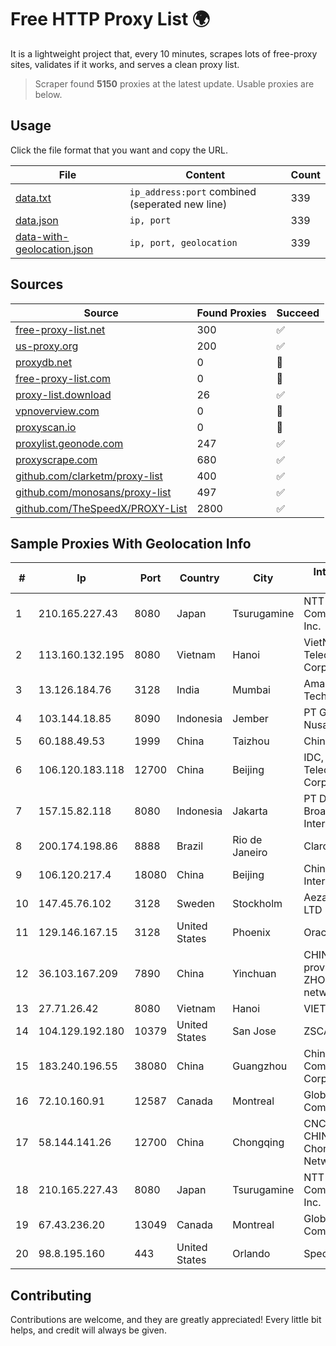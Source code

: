 
# Free HTTP Proxy List 🌍

It is a lightweight project that, every 10 minutes, scrapes lots of free-proxy sites, validates if it works, and serves a clean proxy list.


> Scraper found **5150** proxies at the latest update. Usable proxies are below.

## Usage

Click the file format that you want and copy the URL.


|File|Content|Count|
|----|-------|-----|
|[data.txt](https://raw.githubusercontent.com/themiralay/Proxy-List-World/master/data.txt)|`ip_address:port` combined (seperated new line)|339|
|[data.json](https://raw.githubusercontent.com/themiralay/Proxy-List-World/master/data.json)|`ip, port`|339|
|[data-with-geolocation.json](https://raw.githubusercontent.com/themiralay/Proxy-List-World/master/data-with-geolocation.json)|`ip, port, geolocation`|339|

## Sources

|Source|Found Proxies|Succeed|
|------|-------------|-------|
|[free-proxy-list.net](https://free-proxy-list.net)|300|✅|
|[us-proxy.org](https://www.us-proxy.org)|200|✅|
|[proxydb.net](http://proxydb.net)|0|🚫|
|[free-proxy-list.com](https://free-proxy-list.com/?page=&port=&type%5B%5D=http&type%5B%5D=https&up_time=0&search=Search)|0|🚫|
|[proxy-list.download](https://www.proxy-list.download/HTTP)|26|✅|
|[vpnoverview.com](https://vpnoverview.com/privacy/anonymous-browsing/free-proxy-servers)|0|🚫|
|[proxyscan.io](https://www.proxyscan.io)|0|🚫|
|[proxylist.geonode.com](https://proxylist.geonode.com/api/proxy-list?limit=300&page=1&sort_by=lastChecked&sort_type=desc&protocols=http,https)|247|✅|
|[proxyscrape.com](https://api.proxyscrape.com/v2/?request=displayproxies&protocol=http&timeout=10000&country=all&ssl=all&anonymity=all)|680|✅|
|[github.com/clarketm/proxy-list](https://raw.githubusercontent.com/clarketm/proxy-list/master/proxy-list-raw.txt)|400|✅|
|[github.com/monosans/proxy-list](https://raw.githubusercontent.com/monosans/proxy-list/main/proxies/http.txt)|497|✅|
|[github.com/TheSpeedX/PROXY-List](https://raw.githubusercontent.com/TheSpeedX/PROXY-List/master/http.txt)|2800|✅|


## Sample Proxies With Geolocation Info

|#|Ip|Port|Country|City|Internet Service Provider|
|-|--|----|-------|----|-------------------------|
|1|210.165.227.43|8080|Japan|Tsurugamine|NTT PC Communications, Inc.|
|2|113.160.132.195|8080|Vietnam|Hanoi|VietNam Post and Telecom Corporation|
|3|13.126.184.76|3128|India|Mumbai|Amazon Technologies Inc|
|4|103.144.18.85|8090|Indonesia|Jember|PT Gasatek Bintang Nusantara|
|5|60.188.49.53|1999|China|Taizhou|Chinanet|
|6|106.120.183.118|12700|China|Beijing|IDC, China Telecommunications Corporation|
|7|157.15.82.118|8080|Indonesia|Jakarta|PT Delapan Broadband Intermedia|
|8|200.174.198.86|8888|Brazil|Rio de Janeiro|Claro S.A|
|9|106.120.217.4|18080|China|Beijing|China Networks Inter-Exchange|
|10|147.45.76.102|3128|Sweden|Stockholm|Aeza International LTD|
|11|129.146.167.15|3128|United States|Phoenix|Oracle Corporation|
|12|36.103.167.209|7890|China|Yinchuan|CHINANET NINGXIA province ZHONGWEI IDC network|
|13|27.71.26.42|8080|Vietnam|Hanoi|VIETTEL|
|14|104.129.192.180|10379|United States|San Jose|ZSCALER, INC.|
|15|183.240.196.55|38080|China|Guangzhou|China Mobile Communications Corporation|
|16|72.10.160.91|12587|Canada|Montreal|GloboTech Communications|
|17|58.144.141.26|12700|China|Chongqing|CNC Group CHINA169 Chongqing Province Network|
|18|210.165.227.43|8080|Japan|Tsurugamine|NTT PC Communications, Inc.|
|19|67.43.236.20|13049|Canada|Montreal|GloboTech Communications|
|20|98.8.195.160|443|United States|Orlando|Spectrum|



## Contributing

Contributions are welcome, and they are greatly appreciated! Every
little bit helps, and credit will always be given.


